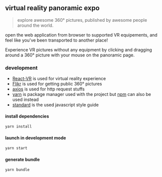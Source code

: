 ## virtual reality panoramic expo
> explore awesome 360° pictures, published by awesome people around the world.

open the web application from browser to supported VR equipements, and feel like you've been transported to another place!

Experience VR pictures without any equipment by clicking and dragging around a 360° picture with your mouse on the panoramic page.

### development
- [React-VR](https://facebook.github.io/react-vr) is used for virtual reality experience
- [Flikr](https://www.flickr.com) is used for getting public 360° pictures
- [axios](https://github.com/mzabriskie/axios) is used for http request stuffs
- [yarn](https://yarnpkg.com) is package manager used with the project but [npm](https://www.npmjs.com/) can also be used instead
- [standard](https://standardjs.com/) is the used javascript style guide

#### install dependencies
```sh
yarn install
```

#### launch in development mode
```sh
yarn start
```

#### generate bundle
```sh
yarn bundle
```
